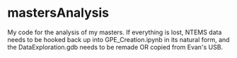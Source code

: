 # mastersAnalysis
My code for the analysis of my masters. If everything is lost, NTEMS data needs to be hooked back up into GPE_Creation.ipynb in its natural form, and the DataExploration.gdb needs to be remade OR copied from Evan's USB.
